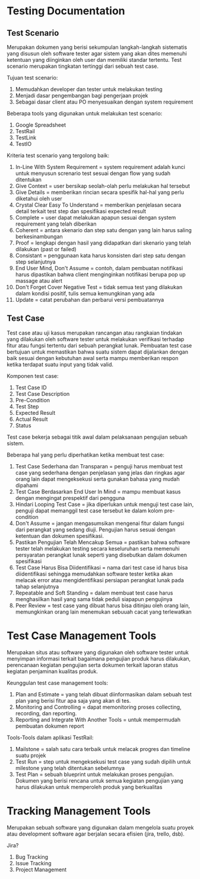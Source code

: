 # Testing Documentation

## Test Scenario
Merupakan dokumen yang berisi sekumpulan langkah-langkah sistematis yang 
disusun oleh software tester agar sistem yang akan dites memenuhi ketentuan 
yang diinginkan oleh user dan memiliki standar tertentu. Test scenario 
merupakan tingkatan tertinggi dari sebuah test case. 

Tujuan test scenario:
1. Memudahkan developer dan tester untuk melakukan testing
2. Menjadi dasar pengembangan bagi pengerjaan projek
3. Sebagai dasar client atau PO menyesuaikan dengan system requirement

Beberapa tools yang digunakan untuk melakukan test scenario:
1. Google Spreadsheet
2. TestRail
3. TestLink
4. TestIO

Kriteria test scenario yang tergolong baik:
1. In-Line With System Requirement = system requirement adalah kunci untuk 
menyusun screnario test sesuai dengan flow yang sudah ditentukan
2. Give Context = user bersikap seolah-olah perlu melakukan hal tersebut
3. Give Details = memberikan rincian secara spesifik hal-hal yang perlu 
diketahui oleh user
4. Crystal Clear Easy To Understand = memberikan penjelasan secara detail 
terkait test step dan spesifikasi expected result
5. Complete = user dapat melakukan apapun sesuai dengan system requirement 
yang telah diberikan
6. Coherent = antara skenario dan step satu dengan yang lain harus saling 
berkesinambungan
7. Proof = lengkapi dengan hasil yang didapatkan dari skenario yang telah 
dilakukan (past or failed)
8. Consistant = penggunaan kata harus konsisten dari step satu dengan step 
selanjutnya
9. End User Mind, Don't Assume = contoh, dalam pembuatan notifikasi harus 
dipastikan bahwa client menginginkan notifikasi berupa pop up massage atau 
alert
10. Don't Forget Cover Negative Test = tidak semua test yang dilakukan dalam 
kondisi positif, tulis semua kemungkinan yang ada
11. Update = catat perubahan dan perbarui versi pembuatannya


## Test Case

Test case atau uji kasus merupakan rancangan atau rangkaian tindakan yang 
dilakukan oleh software tester untuk melakukan verifikasi terhadap fitur atau 
fungsi tertentu dari sebuah perangkat lunak. Pembuatan test case bertujuan 
untuk memastikan bahwa suatu sistem dapat dijalankan dengan baik sesuai dengan 
kebutuhan awal serta mampu memberikan respon ketika terdapat suatu input yang 
tidak valid. 

Komponen test case:
1. Test Case ID
2. Test Case Description
3. Pre-Condition
4. Test Step
5. Expected Result
6. Actual Result
7. Status

Test case bekerja sebagai titik awal dalam pelaksanaan pengujian sebuah sistem. 

Beberapa hal yang perlu diperhatikan ketika membuat test case:
1. Test Case Sederhana dan Transparan = penguji harus membuat test case yang 
sederhana dengan penjelasan yang jelas dan ringkas agar orang lain dapat 
mengeksekusi serta gunakan bahasa yang mudah dipahami
2. Test Case Berdasarkan End User In Mind = mampu membuat kasus dengan 
mengingat prespektif dari pengguna
3. Hindari Looping Test Case = jika diperlukan untuk menguji test case lain, 
penguji dapat memanggil test case tersebut ke dalam kolom pre-condition
4. Don't Assume = jangan mengasumsikan mengenai fitur dalam fungsi dari 
perangkat yang sedang diuji. Pengujian harus sesuai dengan ketentuan dan 
dokumen spesifikasi.
5. Pastikan Pengujian Telah Mencakup Semua = pastikan bahwa software tester 
telah melakukan testing secara keseluruhan serta memenuhi persyaratan 
perangkat lunak seperti yang disebutkan dalam dokumen spesifikasi
6. Test Case Harus Bisa Diidentifikasi = nama dari test case id harus bisa 
diidentifikasi sehingga memudahkan software tester ketika akan melacak error 
atau mengidentifikasi persiapan perangkat lunak pada tahap selanjutnya
7. Repeatable and Soft Standing = dalam membuat test case harus menghasilkan 
hasil yang sama tidak peduli siapapun pengujinya
8. Peer Review = test case yang dibuat harus bisa ditinjau oleh orang lain, 
memungkinkan orang lain menemukan sebuuah cacat yang terlewatkan


# Test Case Management Tools

Merupakan situs atau software yang digunakan oleh software tester untuk 
menyimpan informasi terkait bagaimana pengujian produk harus dilakukan, 
perencanaan kegiatan pengujian serta dokumen terkait laporan status kegiatan 
penjaminan kualitas produk. 

Keunggulan test case management tools:
1. Plan and Estimate = yang telah dibuat diinformasikan dalam sebuah test 
plan yang berisi fitur apa saja yang akan di tes.
2. Monitoring and Controlling = dapat memonitoring proses collecting, 
recording, dan reporting.
3. Reporting and Integrate With Another Tools = untuk mempermudah pembuatan 
dokumen report

Tools-Tools dalam aplikasi TestRail:
1. Mailstone = salah satu cara terbaik untuk melacak progres dan timeline 
suatu projek
2. Test Run = step untuk mengeksekusi test case yang sudah dipilih untuk 
milestone yang telah ditentukan sebelumnya
3. Test Plan = sebuah blueprint untuk melakukan proses pengujian. Dokumen 
yang berisi rencana untuk semua kegiatan pengujian yang harus dilakukan 
untuk memperoleh produk yang berkualitas

# Tracking Management Tools

Merupakan sebuah software yang digunakan dalam mengelola suatu proyek atau 
development software agar berjalan secara efisien (jira, trello, dsb).

Jira?
1. Bug Tracking
2. Issue Tracking
3. Project Management

